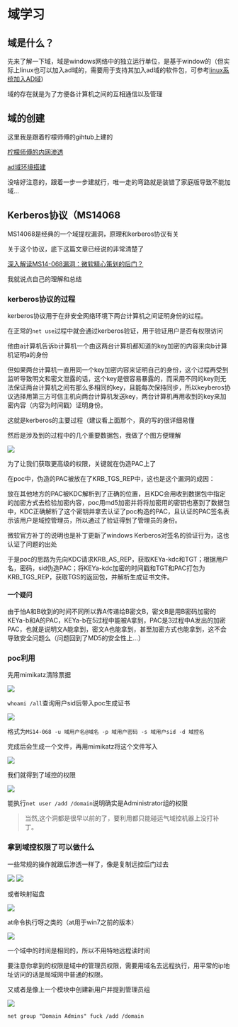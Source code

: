 # 域学习

## 域是什么？

先来了解一下域，域是windows网络中的独立运行单位，是基于window的（但实际上linux也可以加入ad域的，需要用于支持其加入ad域的软件包，可参考<a href="https://blog.51cto.com/weiyang180/1905140">linux系统加入AD域</a>)

域的存在就是为了方便各计算机之间的互相通信以及管理

## 域的创建

这里我是跟着柠檬师傅的gihtub上建的

<a href="https://github.com/l3m0n/pentest_study">柠檬师傅的内网渗透</a>

<a href="http://www.it165.net/os/html/201306/5493.html">ad域环境搭建</a>

没啥好注意的，跟着一步一步建就行，唯一走的弯路就是装错了家庭版导致不能加域...

## Kerberos协议（MS14068

MS14068是经典的一个域提权漏洞，原理和kerberos协议有关

关于这个协议，底下这篇文章已经说的非常清楚了

<a href="https://www.freebuf.com/vuls/56081.html">深入解读MS14-068漏洞：微软精心策划的后门？</a>

我就说点自己的理解和总结

### kerberos协议的过程

kerberos协议用于在非安全网络环境下两台计算机之间证明身份的过程。

在正常的`net use`过程中就会通过kerberos验证，用于验证用户是否有权限访问

他由a计算机告诉b计算机一个由这两台计算机都知道的key加密的内容来向b计算机证明a的身份

但如果两台计算机一直用同一个key加密内容来证明自己的身份，这个过程再受到监听导致明文和密文泄露的话，这个key是很容易暴露的，而采用不同的key则无法保证两台计算机之间有那么多相同的key，且能每次保持同步，所以keyberos协议选择用第三方可信主机向两台计算机发送key，两台计算机再用收到的key来加密内容（内容为时间戳）证明身份。

这就是kerberos的主要过程（建议看上面那个，真的写的很详细易懂

然后是涉及到的过程中的几个重要数据包，我做了个图方便理解

<img src='https://0xfay.github.io/public/image/220041.jpg'>

为了让我们获取更高级的权限，关键就在伪造PAC上了

在poc中，伪造的PAC被放在了KRB_TGS_REP中，这也是这个漏洞的成因：

放在其他地方的PAC被KDC解析到了正确的位置，且KDC会用收到数据包中指定的加密方式去检验加密内容，poc用md5加密并将将加密用的密钥也塞到了数据包中，KDC正确解析了这个密钥并拿去认证了poc构造的PAC，且认证的PAC签名表示该用户是域控管理员，所以通过了验证得到了管理员的身份。


微软官方补丁的说明也是补丁更新了windows Kerberos对签名的验证行为，这也认证了问题的出处


于是poc的思路为先向KDC请求KRB_AS_REP，获取KEYa-kdc和TGT；根据用户名，密码，sid伪造PAC；将KEYa-kdc加密的时间戳和TGT和PAC打包为KRB_TGS_REP，获取TGS的返回包，并解析生成证书文件。


#### 一个疑问

由于怕A和B收到的时间不同所以靠A传递给B密文B，密文B是用B密码加密的KEYa-b和A的PAC，KEYa-b在5过程中能被A拿到，PAC是3过程中A发出的加密PAC，也就是说明文A能拿到，密文A也能拿到，甚至加密方式也能拿到，这不会导致安全问题么（问题回到了MD5的安全性上...）


### poc利用

先用mimikatz清除票据

<img src='https://0xfay.github.io/public/image/231610.jpg'>

`whoami /all`查询用户sid后带入poc生成证书

<img src='https://0xfay.github.io/public/image/231909.jpg'>

格式为`MS14-068 -u 域用户名@域名 -p 域用户密码 -s 域用户sid -d 域控名`

完成后会生成一个文件，再用mimikatz将这个文件写入

<img src='https://0xfay.github.io/public/image/232236.jpg'>

我们就得到了域控的权限

<img src='https://0xfay.github.io/public/image/232642.jpg'>

能执行`net user /add /domain`说明确实是Administrator组的权限


>当然,这个洞都是很早以前的了，要利用都只能碰运气域控机器上没打补丁。


### 拿到域控权限了可以做什么

一些常规的操作就跟后渗透一样了，像是复制远控后门过去

<img src='https://0xfay.github.io/public/image/111904.jpg'>

<img src='https://0xfay.github.io/public/image/112045.jpg'>

或者映射磁盘

<img src='https://0xfay.github.io/public/image/113741.jpg'>

at命令执行呀之类的（at用于win7之前的版本）

<img src='https://0xfay.github.io/public/image/112337.jpg'>

一个域中的时间是相同的，所以不用特地远程读时间

要注意你拿到的权限是域中的管理员权限，需要用域名去远程执行，用平常的ip地址访问的话是局域网中普通的权限。

又或者是像上一个模块中创建新用户并提到管理员组

<img src='https://0xfay.github.io/public/image/113256.jpg'>

`net group "Domain Admins" fuck /add /domain`




